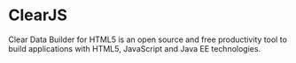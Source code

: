 ClearJS
=======

Clear Data Builder for HTML5 is an open source and free productivity tool to build applications with HTML5, JavaScript and Java EE technologies.